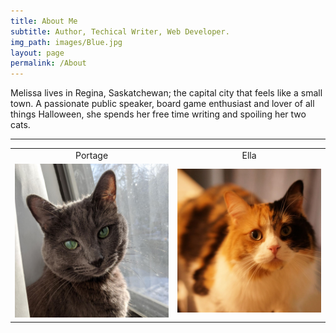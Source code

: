 ```yaml
---
title: About Me
subtitle: Author, Techical Writer, Web Developer.
img_path: images/Blue.jpg
layout: page
permalink: /About
---
```


Melissa lives in Regina, Saskatchewan; the capital city that feels like a small town. A passionate public speaker, board game enthusiast and lover of all things Halloween, she spends her free time writing and spoiling her two cats.

---

<table style="text-align:center">
    <tr>
        <td> 
            Portage
        </td>
        <td>
            Ella
        </td>
    </tr>
    <tr>
        <td>
            <img src='/images/Portage.jpg' width='500'/> 
        </td>   
        <td>
            <img src='/images/Ella.jpg' width='500'/> 
        </td>
    </tr>
</table>
